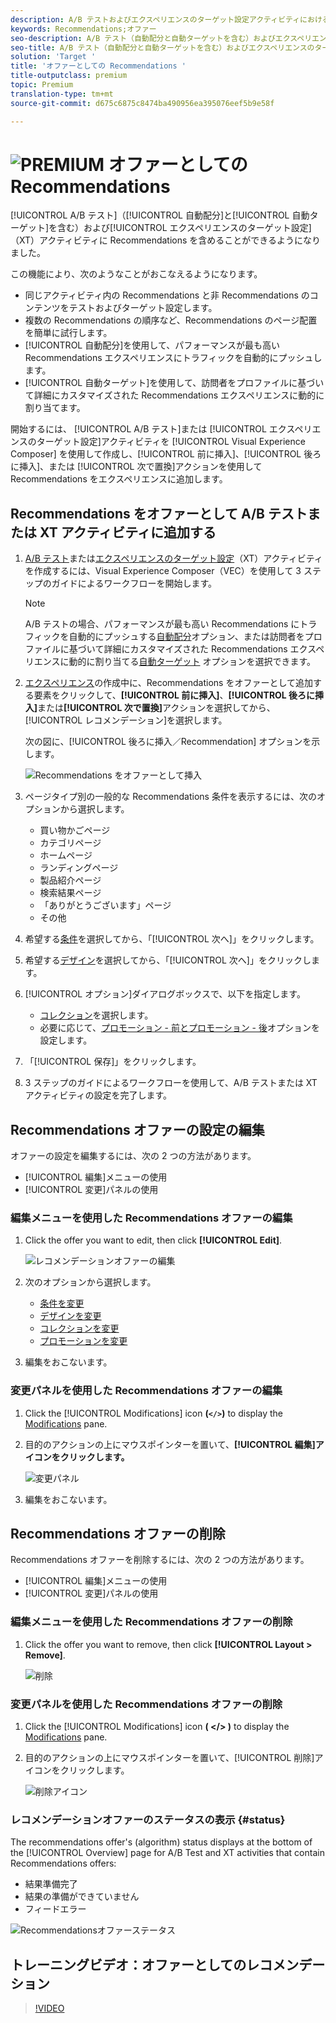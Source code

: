 ```yaml
---
description: A/B テストおよびエクスペリエンスのターゲット設定アクティビティにおけるオファーとしての Adobe Recommendations。
keywords: Recommendations;オファー
seo-description: A/B テスト（自動配分と自動ターゲットを含む）およびエクスペリエンスのターゲット設定（XT）アクティビティにおけるオファーとしての Adobe Recommendations
seo-title: A/B テスト（自動配分と自動ターゲットを含む）およびエクスペリエンスのターゲット設定（XT）アクティビティにおけるオファーとしての Adobe Recommendations
solution: 'Target '
title: 'オファーとしての Recommendations '
title-outputclass: premium
topic: Premium
translation-type: tm+mt
source-git-commit: d675c6875c8474ba490956ea395076eef5b9e58f

---
```



# ![PREMIUM](/help/assets/premium.png) オファーとしての Recommendations

[!UICONTROL A/B テスト]（[!UICONTROL 自動配分]と[!UICONTROL 自動ターゲット]を含む）および[!UICONTROL エクスペリエンスのターゲット設定]（XT）アクティビティに Recommendations を含めることができるようになりました。

この機能により、次のようなことがおこなえるようになります。

* 同じアクティビティ内の Recommendations と非 Recommendations のコンテンツをテストおよびターゲット設定します。
* 複数の Recommendations の順序など、Recommendations のページ配置を簡単に試行します。
* [!UICONTROL 自動配分]を使用して、パフォーマンスが最も高い Recommendations エクスペリエンスにトラフィックを自動的にプッシュします。
* [!UICONTROL 自動ターゲット]を使用して、訪問者をプロファイルに基づいて詳細にカスタマイズされた Recommendations エクスペリエンスに動的に割り当てます。

開始するには、 [!UICONTROL A/B テスト]または [!UICONTROL エクスペリエンスのターゲット設定]アクティビティを [!UICONTROL Visual Experience Composer] を使用して作成し、[!UICONTROL 前に挿入]、[!UICONTROL 後ろに挿入]、または [!UICONTROL 次で置換]アクションを使用して Recommendations をエクスペリエンスに追加します。

## Recommendations をオファーとして A/B テストまたは XT アクティビティに追加する

1. [A/B テスト](/help/c-activities/t-test-ab/t-test-create-ab/test-create-ab.md)または[エクスペリエンスのターゲット設定](/help/c-activities/t-experience-target/t-xt-create/xt-create.md)（XT）アクティビティを作成するには、Visual Experience Composer（VEC）を使用して 3 ステップのガイドによるワークフローを開始します。

   >[!NOTE]
   >
   >A/B テストの場合、パフォーマンスが最も高い Recommendations にトラフィックを自動的にプッシュする[自動配分](/help/c-activities/automated-traffic-allocation/automated-traffic-allocation.md)オプション、または訪問者をプロファイルに基づいて詳細にカスタマイズされた Recommendations エクスペリエンスに動的に割り当てる[自動ターゲット](/help/c-activities/auto-target-to-optimize.md) オプションを選択できます。

1. [エクスペリエンス](/help/c-experiences/c-visual-experience-composer/viztarget-options.md)の作成中に、Recommendations をオファーとして追加する要素をクリックして、**[!UICONTROL 前に挿入]**、**[!UICONTROL 後ろに挿入]**&#x200B;または&#x200B;**[!UICONTROL 次で置換]**&#x200B;アクションを選択してから、[!UICONTROL レコメンデーション]を選択します。

   次の図に、[!UICONTROL 後ろに挿入／Recommendation] オプションを示します。

   ![Recommendations をオファーとして挿入](/help/c-recommendations/assets/replace-after-recommendations.png)

1. ページタイプ別の一般的な Recommendations 条件を表示するには、次のオプションから選択します。

   * 買い物かごページ
   * カテゴリページ
   * ホームページ
   * ランディングページ
   * 製品紹介ページ
   * 検索結果ページ
   * 「ありがとうございます」ページ
   * その他

1. 希望する[条件](/help/c-recommendations/c-algorithms/algorithms.md)を選択してから、「[!UICONTROL 次へ]」をクリックします。
1. 希望する[デザイン](/help/c-recommendations/c-design-overview/design-overview.md)を選択してから、「[!UICONTROL 次へ]」をクリックします。
1. [!UICONTROL オプション]ダイアログボックスで、以下を指定します。

   * [コレクション](/help/c-recommendations/c-products/collections.md)を選択します。
   * 必要に応じて、[プロモーション - 前とプロモーション - 後](/help/c-recommendations/t-create-recs-activity/adding-promotions.md)オプションを設定します。

1. 「[!UICONTROL 保存]」をクリックします。
1. 3 ステップのガイドによるワークフローを使用して、A/B テストまたは XT アクティビティの設定を完了します。

## Recommendations オファーの設定の編集

オファーの設定を編集するには、次の 2 つの方法があります。

* [!UICONTROL 編集]メニューの使用
* [!UICONTROL 変更]パネルの使用

### 編集メニューを使用した Recommendations オファーの編集

1. Click the offer you want to edit, then click **[!UICONTROL Edit]**.

   ![レコメンデーションオファーの編集](/help/c-recommendations/assets/recs-offer-edit.png)

1. 次のオプションから選択します。

   * [条件を変更](/help/c-recommendations/c-algorithms/algorithms.md)
   * [デザインを変更](/help/c-recommendations/c-design-overview/design-overview.md)
   * [コレクションを変更](/help/c-recommendations/c-products/collections.md)
   * [プロモーションを変更](/help/c-recommendations/t-create-recs-activity/adding-promotions.md)

1. 編集をおこないます。

### 変更パネルを使用した Recommendations オファーの編集

1. Click the [!UICONTROL Modifications] icon  **(`</>`)** to display the [Modifications](/help/c-experiences/c-visual-experience-composer/c-vec-code-editor/vec-code-editor.md) pane.
1. 目的のアクションの上にマウスポインターを置いて、**[!UICONTROL 編集]アイコンをクリックします。**

   ![変更パネル](/help/c-recommendations/assets/recs-offer-modifications.png)

1. 編集をおこないます。

## Recommendations オファーの削除

Recommendations オファーを削除するには、次の 2 つの方法があります。

* [!UICONTROL 編集]メニューの使用
* [!UICONTROL 変更]パネルの使用

### 編集メニューを使用した Recommendations オファーの削除

1. Click the offer you want to remove, then click **[!UICONTROL Layout &gt; Remove]**.

   ![削除](/help/c-recommendations/assets/recs-offer-remove.png)

### 変更パネルを使用した Recommendations オファーの削除

1. Click the [!UICONTROL Modifications] icon **( &lt;/&gt; )** to display the [Modifications](/help/c-experiences/c-visual-experience-composer/c-vec-code-editor/vec-code-editor.md) pane.
1. 目的のアクションの上にマウスポインターを置いて、[!UICONTROL 削除]アイコンをクリックします。

   ![削除アイコン](/help/c-recommendations/assets/recs-offer-delete.png)

### レコメンデーションオファーのステータスの表示 {#status}

The recommendations offer's (algorithm) status displays at the bottom of the [!UICONTROL Overview] page for A/B Test and XT activities that contain Recommendations offers:

* 結果準備完了
* 結果の準備ができていません
* フィードエラー

![Recommendationsオファーステータス](/help/c-recommendations/assets/recs-offer-status.png)

## トレーニングビデオ：オファーとしてのレコメンデーション

>[!VIDEO](https://video.tv.adobe.com/v/28878?captions=jpn)